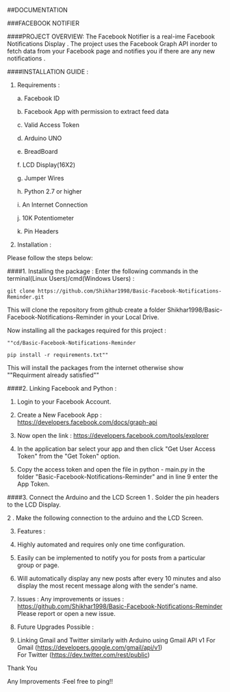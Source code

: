 ##DOCUMENTATION

###FACEBOOK NOTIFIER  

####PROJECT OVERVIEW: 
The Facebook Notifier is a real-ime Facebook Notifications Display . The project uses the Facebook Graph API inorder to fetch data from your Facebook page and notifies you if there are any new notifications .

####INSTALLATION GUIDE : 

1. Requirements : 

	a. Facebook ID
	
	b. Facebook App with permission to extract feed data
	
	c. Valid Access Token
	
	d. Arduino UNO
	
	e. BreadBoard
	
	f. LCD Display(16X2)
	
	g. Jumper Wires
	
	h. Python 2.7 or higher
	
	i. An Internet Connection
	
	j. 10K Potentiometer
	
	k. Pin Headers
2. Installation : 

Please follow the steps below:

####1. Installing the package : 
Enter the following commands in the terminal(Linux Users)/cmd(Windows Users) :

`git clone https://github.com/Shikhar1998/Basic-Facebook-Notifications-Reminder.git `

This will clone the repository from github create a folder Shikhar1998/Basic-Facebook-Notifications-Reminder in your Local Drive.
 
Now installing all the packages required for this project :

`""cd/Basic-Facebook-Notifications-Reminder `

`pip install -r requirements.txt""`
 
This will install the packages from the internet otherwise show ""Requirment already satisfied""

####2. Linking Facebook and Python  :
1. Login to your Facebook Account.

2. Create a New Facebook App : https://developers.facebook.com/docs/graph-api
 
3. Now open the link : https://developers.facebook.com/tools/explorer

4. In the application bar select your app and then click "Get User Access Token" from the "Get Token" option.
 
5. Copy the access token and open the file in python - main.py in the folder  "Basic-Facebook-Notifications-Reminder" and in line 9 enter the App Token.
 
 
####3. Connect the Arduino and the LCD Screen 
1 . Solder the pin headers to the LCD Display.
 
2 . Make the following connection to the arduino and the LCD Screen.
 

3. Features :
1. Highly automated and requires only one time configuration.
2. Easily can be implemented to notify you for posts from a particular group or page.
3. Will automatically display any new posts after every 10 minutes and also display the most recent message along with the sender's name.
 
4. Issues :
Any improvements or issues : https://github.com/Shikhar1998/Basic-Facebook-Notifications-Reminder
Please report or open a new issue.

5. Future Upgrades Possible : 
1. Linking Gmail and Twitter similarly with Arduino using Gmail API v1
For Gmail (https://developers.google.com/gmail/api/v1)  
For Twitter (https://dev.twitter.com/rest/public)

Thank You

Any Improvements :Feel free to ping!!
     

